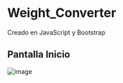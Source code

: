 # Weight_Converter
Creado en JavaScript y Bootstrap

## Pantalla Inicio
![image](https://user-images.githubusercontent.com/23177282/115124449-ef5a3580-9f87-11eb-9299-bd71d7b80607.png)
